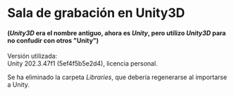 # Sala de grabación en Unity3D
#### (*Unity3D* era el nombre antiguo, ahora es *Unity*, pero utilizo *Unity3D* para no confudir con otros "Unity")
Versión utilizada:  
Unity 202.3.47f1 (5ef4f5b5e2d4), licencia personal.  

Se ha eliminado la carpeta *Libraries*, que debería regenerarse al importarse a Unity.
